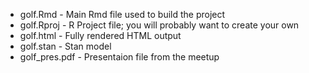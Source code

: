 * golf.Rmd        - Main Rmd file used to build the project
* golf.Rproj	    - R Project file; you will probably want to create your own
* golf.html       - Fully rendered HTML output
* golf.stan       - Stan model
* golf_pres.pdf   - Presentaion file from the meetup
